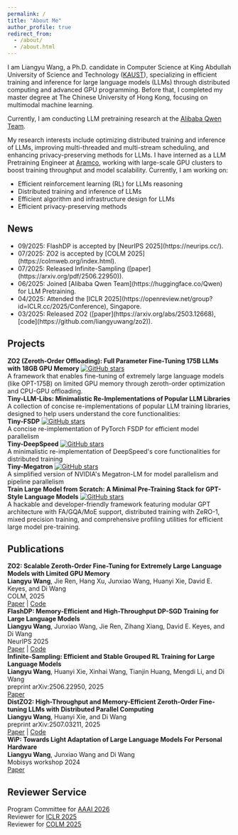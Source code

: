 ```yaml
---
permalink: /
title: "About Me"
author_profile: true
redirect_from: 
  - /about/
  - /about.html
---
```


<div class="intro-text">
I am Liangyu Wang, a Ph.D. candidate in Computer Science at King Abdullah University of Science and Technology (<a href="https://www.kaust.edu.sa/en/">KAUST</a>), specializing in efficient training and inference for large language models (LLMs) through distributed computing and advanced GPU programming. 
Before that, I completed my master degree at The Chinese University of Hong Kong, focusing on multimodal machine learning.

Currently, I am conducting LLM pretraining research at the <a href="https://huggingface.co/Qwen">Alibaba Qwen Team</a>.

My research interests include optimizing distributed training and inference of LLMs, improving multi-threaded and multi-stream scheduling, and enhancing privacy-preserving methods for LLMs. I have interned as a LLM Pretraining Engineer at <a href="https://www.aramco.com/">Aramco</a>, working with large-scale GPU clusters to boost training throughput and model scalability. Currently, I am working on:

<ul>
<li>Efficient reinforcement learning (RL) for LLMs reasoning</li>
<li>Distributed training and inference of LLMs</li>
<li>Efficient algorithm and infrastructure design for LLMs</li>
<li>Efficient privacy-preserving methods</li>
</ul>
</div>

<div class="about-section news-section">
<h2 class="section-title">News</h2>
<ul>
<li>09/2025: FlashDP is accepted by [NeurIPS 2025](https://neurips.cc/).</li>
<li>07/2025: ZO2 is accepted by [COLM 2025](https://colmweb.org/index.html).</li>
<li>07/2025: Released Infinite-Sampling ([paper](https://arxiv.org/pdf/2506.22950)).</li>
<li>06/2025: Joined [Alibaba Qwen Team](https://huggingface.co/Qwen) for LLM Pretraining.</li>
<li>04/2025: Attended the [ICLR 2025](https://openreview.net/group?id=ICLR.cc/2025/Conference), Singapore.</li>
<li>03/2025: Released ZO2 ([paper](https://arxiv.org/abs/2503.12668), [code](https://github.com/liangyuwang/zo2)).</li>
</ul>
</div>

<div class="about-section projects-section">
<h2 class="section-title">Projects</h2>

<div class="project-item">
<div class="project-title"><strong>ZO2 (Zeroth-Order Offloading): Full Parameter Fine-Tuning 175B LLMs with 18GB GPU Memory</strong> <span class="github-stars"><a href="https://github.com/liangyuwang/zo2"><img src="https://img.shields.io/github/stars/liangyuwang/zo2?style=social" alt="GitHub stars"></a></span></div>
<div class="project-description">A framework that enables fine-tuning of extremely large language models (like OPT-175B) on limited GPU memory through zeroth-order optimization and CPU-GPU offloading.</div>
</div>

<div class="project-item">
<div class="project-title"><strong>Tiny-LLM-Libs: Minimalistic Re-Implementations of Popular LLM Libraries</strong></div>
<div class="project-description">A collection of concise re-implementations of popular LLM training libraries, designed to help users understand the core functionalities:</div>

<div class="tiny-lib-item">
<strong>Tiny-FSDP</strong> <span class="github-stars"><a href="https://github.com/liangyuwang/Tiny-FSDP"><img src="https://img.shields.io/github/stars/liangyuwang/Tiny-FSDP?style=social" alt="GitHub stars"></a></span><br>
A concise re-implementation of PyTorch FSDP for efficient model parallelism
</div>

<div class="tiny-lib-item">
<strong>Tiny-DeepSpeed</strong> <span class="github-stars"><a href="https://github.com/liangyuwang/Tiny-DeepSpeed"><img src="https://img.shields.io/github/stars/liangyuwang/Tiny-DeepSpeed?style=social" alt="GitHub stars"></a></span><br>
A minimalistic re-implementation of DeepSpeed's core functionalities for distributed training
</div>

<div class="tiny-lib-item">
<strong>Tiny-Megatron</strong> <span class="github-stars"><a href="https://github.com/liangyuwang/Tiny-Megatron"><img src="https://img.shields.io/github/stars/liangyuwang/Tiny-Megatron?style=social" alt="GitHub stars"></a></span><br>
A simplified version of NVIDIA's Megatron-LM for model parallelism and pipeline parallelism
</div>
</div>

<div class="project-item">
<div class="project-title"><strong>Train Large Model from Scratch: A Minimal Pre-Training Stack for GPT-Style Language Models</strong> <span class="github-stars"><a href="https://github.com/liangyuwang/train-large-model-from-scratch"><img src="https://img.shields.io/github/stars/liangyuwang/train-large-model-from-scratch?style=social" alt="GitHub stars"></a></span></div>
<div class="project-description">A hackable and developer-friendly framework featuring modular GPT architecture with FA/GQA/MoE support, distributed training with ZeRO-1, mixed precision training, and comprehensive profiling utilities for efficient large model pre-training.</div>
</div>
</div>

<div class="about-section publications-section">
<h2 class="section-title">Publications</h2>

<div class="publication-item">
<strong>ZO2: Scalable Zeroth-Order Fine-Tuning for Extremely Large Language Models with Limited GPU Memory</strong><br>
<strong>Liangyu Wang</strong>, Jie Ren, Hang Xu, Junxiao Wang, Huanyi Xie, David E. Keyes, and Di Wang<br>
COLM, 2025<br>
<a href="https://arxiv.org/abs/2503.12668">Paper</a> | <a href="https://github.com/liangyuwang/zo2">Code</a>
</div>

<div class="publication-item">
<strong>FlashDP: Memory-Efficient and High-Throughput DP-SGD Training for Large Language Models</strong><br>
<strong>Liangyu Wang</strong>, Junxiao Wang, Jie Ren, Zihang Xiang, David E. Keyes, and Di Wang<br>
NeurIPS 2025<br>
<a href="https://arxiv.org/abs/2507.01154">Paper</a> | <a href="https://github.com/kaustpradalab/flashdp">Code</a>
</div>

<div class="publication-item">
<strong>Infinite-Sampling: Efficient and Stable Grouped RL Training for Large Language Models</strong><br>
<strong>Liangyu Wang</strong>, Huanyi Xie, Xinhai Wang, Tianjin Huang, Mengdi Li, and Di Wang<br>
preprint arXiv:2506.22950, 2025<br>
<a href="https://arxiv.org/pdf/2506.22950">Paper</a>
</div>

<div class="publication-item">
<strong>DistZO2: High-Throughput and Memory-Efficient Zeroth-Order Fine-tuning LLMs with Distributed Parallel Computing</strong><br>
<strong>Liangyu Wang</strong>, Huanyi Xie, and Di Wang<br>
preprint arXiv:2507.03211, 2025<br>
<a href="https://arxiv.org/pdf/2507.03211">Paper</a> | <a href="https://github.com/liangyuwang/zo2">Code</a>
</div>

<div class="publication-item">
<strong>WiP: Towards Light Adaptation of Large Language Models For Personal Hardware</strong><br>
<strong>Liangyu Wang</strong>, Junxiao Wang and Di Wang<br>
Mobisys workshop 2024<br>
<a href="https://dl.acm.org/doi/pdf/10.1145/3662006.3662065">Paper</a>
</div>
</div>

<div class="about-section reviewer-section">
<h2 class="section-title">Reviewer Service</h2>

<div class="news-item">Program Committee for <a href="https://aaai.org/conference/aaai/aaai-26/">AAAI 2026</a></div>
<div class="news-item">Reviewer for <a href="https://iclr.cc/">ICLR 2025</a></div>
<div class="news-item">Reviewer for <a href="https://colmweb.org/">COLM 2025</a></div>
</div>
